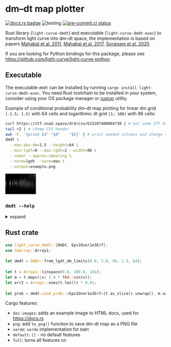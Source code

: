 # dm–dt map plotter

[![docs.rs badge](https://docs.rs/light-curve-dmdt/badge.svg)](https://docs.rs/light-curve-dmdt)
![testing](https://github.com/light-curve/light-curve-dmdt/actions/workflows/test.yml/badge.svg)
[![pre-commit.ci status](https://results.pre-commit.ci/badge/github/light-curve/light-curve-dmdt/master.svg)](https://results.pre-commit.ci/latest/github/light-curve/light-curve-dmdt/master)

Rust library (`light-curve-dmdt`) and executable (`light-curve-dmdt-exec`) to transform light curve into dm–dt space, the implementation is based on papers
[Mahabal et al. 2011](https://ui.adsabs.harvard.edu/abs/2011BASI...39..387M), [Mahabal et al. 2017](https://arxiv.org/abs/1709.06257), [Soraisam et al. 2020](https://doi.org/10.3847/1538-4357/ab7b61).

If you are looking for Python bindings for this package, please see <https://github.com/light-curve/light-curve-python>

## Executable

The executable `dmdt` can be installed by running `cargo install light-curve-dmdt-exec`. You need Rust toolchain to be
installed in your system, consider using your OS package manager or [rustup](https://rustup.rs) utility.

Example of conditional probability dm–dt map plotting for linear dm grid `[-1.5; 1.5)` with 64 cells and logarithmic dt
grid `[1; 100)` with 96 cells:

```sh
curl https://ztf.snad.space/dr4/csv/633207400004730 | # Get some ZTF data
tail +2 | # chomp CSV header
awk -F, '{print $3"	"$4"	"$5}' | # print needed columns and change separator to tab
dmdt \
  --max-abs-dm=1.5 --height=64 \
  --min-lgdt=0 --max-lgdt=2 --width=96 \
  --smear --approx-smearing \
  --norm=lgdt --norm=max \
  --output=example.png
```

![Example dm-dt map][example_png]

[example_png]: example.png

### `dmdt --help`

<details><summary>expand</summary>

```text
Program for dm-dt maps generator from light curves
Usage: dmdt [OPTIONS] --min-lgdt <FLOAT> --max-lgdt <FLOAT> --max-abs-dm <FLOAT>
Options:
  -i, --input <FILE>
          Path of the input file, should be built of space-separated columns of time, magnitude and
          magnitude error (required for --smare only). If '-' is given (the default), then the input
          is taken from the stdin
          [default: -]
  -o, --output <FILE>
          Path of the output PNG file. If '-' is given (the default), then outputs to the stdout
          [default: -]
  -s, --smear
          Produce dm-``smeared'' output using observation errors, which must be the third column of
          the input. Instead of just adding some value to the lg(dt)-dm cell, the whole lg(dt) =
          const row is filled by normally distributed dm-probabilities
      --min-lgdt <FLOAT>
          Left border of the lg(dt) grid, note that decimal logarithm is required, i.e. -1.0 input
          means 0.1 time units
      --max-lgdt <FLOAT>
          Right border of the lg(dt) grid, note that decimal logarithm is required, i.e. 2.0 input
          means 100.0 time units
      --max-abs-dm <FLOAT>
          Maximum dm value, the considered dm interval would be [-max-abs-dm, +max-abs-dm)
      --width <INT>
          number of lg(dt) cells, width of the output image
          [default: 128]
      --height <INT>
          number of dm cells, height of the output image
          [default: 128]
      --approx-smearing
          speed up smearing using approximate error function
  -n, --norm <normalisation>
          Normalisation to do after dmdt map building. The order of operations is:1) build dmdt map,
          each dm-lgdt pair brings a unity value to dmdt space;2) if --norm=lgdt, then divide each
          cell value by the total number of the corresponding lgdt pairs, i.e. divide each cell of
          some column by the integral value in the column (including values out of the interval of
          [-max_abs_dm; max_abs_dm)); 3) if --norm=max, then divide each cell by the overall maximum
          value; 4) if any of --norm=lgdt or --norm=max is specified, then all values should be in
          [0; 1] interval, so they are multiplied by 255 and casted to uint8 to make it possible to
          save dmdt map as a PNG file.
          [possible values: lgdt, max]
  -h, --help
          Print help (see a summary with '-h')
  -V, --version
          Print version
```

</details>

## Rust crate

```rust
use light_curve_dmdt::{DmDt, Eps1Over1e3Erf};
use ndarray::Array1;

let dmdt = DmDt::from_lgdt_dm_limits(0.0, 2.0, 96, 1.5, 64);

let t = Array1::linspace(0.0, 100.0, 101);
let m = t.mapv(|x| 2.0 * f64::sin(x));
let err2 = Array1::ones(t.len()) * 0.01;

let prob = dmdt.cond_prob::<Eps1Over1e3Erf>(t.as_slice().unwrap(), m.as_slice().unwrap(), err2.as_slice().unwrap());
```

Cargo features:
- `doc-images`: adds an example image to HTML docs, used for <https://docs.rs>
- `png`: add `to_png()` function to save dm-dt map as a PNG file
- `serde`: `serde` implementation for `DmDt`
- `default`: `[]` - no default features
- `full`: turns all features on
